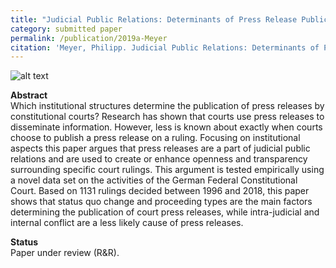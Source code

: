 ```yaml
---
title: "Judicial Public Relations: Determinants of Press Release Publication by Constitutional Courts"
category: submitted paper
permalink: /publication/2019a-Meyer
citation: 'Meyer, Philipp. Judicial Public Relations: Determinants of Press Release Publication by Constitutional Courts. Working Paper.'
---
```



![alt text](https://phimeyer.github.io/images/03_1_Logit_Model.jpg "Logistic regression with year fixed effects")


<p><b>Abstract</b><br>
Which institutional structures determine the publication of press releases by constitutional courts? Research has shown that courts use press releases to disseminate information. However, less is known about exactly when courts choose to publish a press release on a ruling. Focusing on institutional aspects this paper argues that press releases are a part of judicial public relations and are used to create or enhance openness and transparency surrounding specific court rulings. This argument is tested empirically using a novel data set on the activities of the German Federal Constitutional Court. Based on 1131 rulings decided between 1996 and 2018, this paper shows that status quo change and proceeding types are the main factors determining the publication of court press releases, while intra-judicial and internal conflict are a less likely cause of press
releases.</p>

<p><b>Status</b><br>
Paper under review (R&R).</p>
